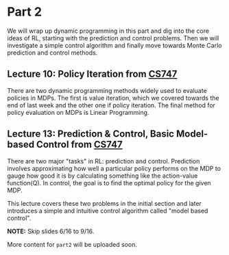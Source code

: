# Part 2

We will wrap up dynamic programming in this part and dig into the core ideas of RL, starting with the prediction and control problems. Then we will investigate a simple control algorithm and finally move towards Monte Carlo prediction and control methods.

## Lecture 10: Policy Iteration from [CS747](https://www.cse.iitb.ac.in/~shivaram/teaching/cs747-a2022/index.html)

There are two dynamic programming methods widely used to evaluate policies in MDPs. The first is value iteration, which we covered towards the end of last week and the other one if policy iteration. The final method for policy evaluation on MDPs is Linear Programming.

## Lecture 13: Prediction & Control, Basic Model-based Control from [CS747](https://www.cse.iitb.ac.in/~shivaram/teaching/cs747-a2022/index.html)

There are two major "tasks" in RL: prediction and control. Prediction involves approximating how well a particular policy performs on the MDP to gauge how good it is by calculating something like the action-value function(Q). In control, the goal is to find the optimal policy for the given MDP.

This lecture covers these two problems in the initial section and later introduces a simple and intuitive control algorithm called "model based control".

**NOTE:** Skip slides 6/16 to 9/16.

More content for `part2` will be uploaded soon.
